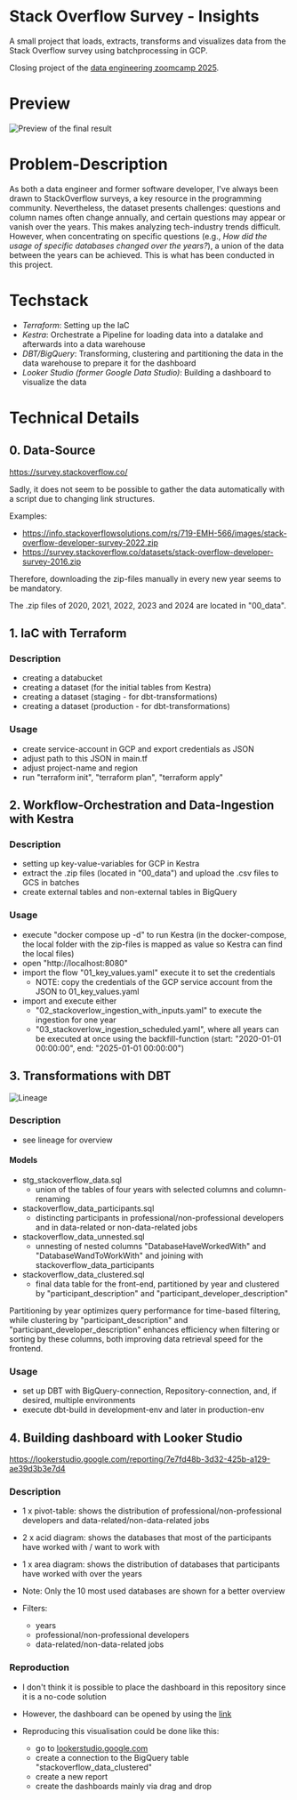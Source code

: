 # Stack Overflow Survey - Insights

A small project that loads, extracts, transforms and visualizes data from the Stack Overflow survey using batchprocessing in GCP. 

Closing project of the [data engineering zoomcamp 2025](https://github.com/DataTalksClub/data-engineering-zoomcamp/tree/main).


# Preview

![Preview of the final result](readme_assets/visualisation.png)


# Problem-Description

As both a data engineer and former software developer, I've always been drawn to StackOverflow surveys, a key resource in the programming community.
Nevertheless, the dataset presents challenges: questions and column names often change annually, and certain questions may appear or vanish over the years.
This makes analyzing tech-industry trends difficult.
However, when concentrating on specific questions (e.g., *How did the usage of specific databases changed over the years?*), a union of the data between the years can be achieved.
This is what has been conducted in this project.

# Techstack

- *Terraform*: Setting up the IaC
- *Kestra*: Orchestrate a Pipeline for loading data into a datalake and afterwards into a data warehouse
- *DBT/BigQuery*: Transforming, clustering and partitioning the data in the data warehouse to prepare it for the dashboard
- *Looker Studio (former Google Data Studio)*: Building a dashboard to visualize the data


# Technical Details

## 0. Data-Source
https://survey.stackoverflow.co/

Sadly, it does not seem to be possible to gather the data automatically with a script due to changing link structures.

Examples:
- https://info.stackoverflowsolutions.com/rs/719-EMH-566/images/stack-overflow-developer-survey-2022.zip
- https://survey.stackoverflow.co/datasets/stack-overflow-developer-survey-2016.zip


Therefore, downloading the zip-files manually in every new year seems to be mandatory.

The .zip files of 2020, 2021, 2022, 2023 and 2024 are located in "00_data".



## 1. IaC with Terraform

### Description
- creating a databucket
- creating a dataset (for the initial tables from Kestra)
- creating a dataset (staging - for dbt-transformations)
- creating a dataset (production - for dbt-transformations)

### Usage
- create service-account in GCP and export credentials as JSON
- adjust path to this JSON in main.tf
- adjust project-name and region
- run "terraform init", "terraform plan", "terraform apply"


## 2. Workflow-Orchestration and Data-Ingestion with Kestra

### Description
- setting up key-value-variables for GCP in Kestra
- extract the .zip files (located in "00_data") and upload the .csv files to GCS in batches
- create external tables and non-external tables in BigQuery

### Usage
- execute "docker compose up -d" to run Kestra (in the docker-compose, the local folder with the zip-files is mapped as value so Kestra can find the local files)
- open "http://localhost:8080" 
- import the flow "01_key_values.yaml" execute it to set the credentials
    - NOTE: copy the credentials of the GCP service account from the JSON to 01_key_values.yaml
- import and execute either
    - "02_stackoverlow_ingestion_with_inputs.yaml" to execute the ingestion for one year
    - "03_stackoverlow_ingestion_scheduled.yaml", where all years can be executed at once using the backfill-function (start: "2020-01-01 00:00:00", end: "2025-01-01 00:00:00")

## 3. Transformations with DBT

![Lineage](readme_assets/dbt_lineage.png)

### Description
- see lineage for overview

#### Models
- stg_stackoverflow_data.sql
    - union of the tables of four years with selected columns and column-renaming
- stackoverflow_data_participants.sql
    - distincting participants in professional/non-professional developers and in data-related or non-data-related jobs
- stackoverflow_data_unnested.sql
    - unnesting of nested columns "DatabaseHaveWorkedWith" and "DatabaseWandToWorkWith" and joining with stackoverflow_data_participants
- stackoverflow_data_clustered.sql
    - final data table for the front-end, partitioned by year and clustered by "participant_description" and "participant_developer_description"


Partitioning by year optimizes query performance for time-based filtering, while clustering by "participant_description" and "participant_developer_description" enhances efficiency when filtering or sorting by these columns, both improving data retrieval speed for the frontend.


### Usage
- set up DBT with BigQuery-connection, Repository-connection, and, if desired, multiple environments
- execute dbt-build in development-env and later in production-env


## 4. Building dashboard with Looker Studio

https://lookerstudio.google.com/reporting/7e7fd48b-3d32-425b-a129-ae39d3b3e7d4


### Description

- 1 x pivot-table: shows the distribution of professional/non-professional developers and data-related/non-data-related jobs
- 2 x acid diagram: shows the databases that most of the participants have worked with / want to work with
- 1 x area diagram: shows the distribution of databases that participants have worked with over the years

- Note: Only the 10 most used databases are shown for a better overview

- Filters:
    - years
    - professional/non-professional developers
    - data-related/non-data-related jobs



### Reproduction
- I don't think it is possible to place the dashboard in this repository since it is a no-code solution
- However, the dashboard can be opened by using the [link](https://lookerstudio.google.com/reporting/7e7fd48b-3d32-425b-a129-ae39d3b3e7d4)


- Reproducing this visualisation could be done like this:
    - go to [lookerstudio.google.com](https://lookerstudio.google.com/)
    - create a connection to the BigQuery table "stackoverflow_data_clustered"
    - create a new report
    - create the dashboards mainly via drag and drop

